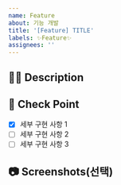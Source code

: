 ```yaml
---
name: Feature
about: 기능 개발
title: '[Feature] TITLE'
labels: ✨Feature✨
assignees: ''
---
```


## 🤷‍♂️ Description
<!-- 어떤 것을 구현할지 설명해주세요. -->


## 📝 Check Point
<!-- 세부 구현 사항을 리스트로 작성해주세요. -->

- [X] 세부 구현 사항 1
- [ ] 세부 구현 사항 2
- [ ] 세부 구현 사항 3

## 📷 Screenshots(선택)

<!--스크린샷으로 보여줄 수 있는 이미지가 있다면 첨부해주세요!-->

<!--마지막으로 이슈 생성 시 우측의 옵션들을 체크했는지 확인해주세요!-->
